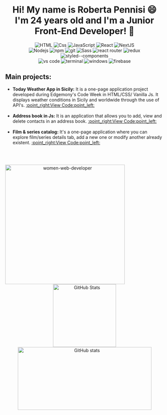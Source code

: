 <h1 align="center">Hi! My name is Roberta Pennisi 😄<br> I'm 24 years old and I'm a Junior Front-End Developer! 👋</h1>

<p align="center">
  <img alt="HTML" src="https://img.shields.io/badge/HTML-E34F26?logo=html5&logoColor=white&style=for-the-badge" />
  <img alt="Css" src="https://img.shields.io/badge/CSS-1572B6?logo=css3&logoColor=white&style=for-the-badge" />
  <img alt="JavaScript" src="https://img.shields.io/badge/JavaScript-F7DF1E?logo=javascript&logoColor=white&style=for-the-badge" />
  <img alt="React" src="https://img.shields.io/badge/React-61DAFB?logo=react&logoColor=white&style=for-the-badge" />
  <img alt="NextJS" src="https://img.shields.io/badge/next.js-000000?style=for-the-badge&logo=nextdotjs&logoColor=white" /><br>
  <img alt="Nodejs" src="https://img.shields.io/badge/node.js%20-%2343853D.svg?&style=for-the-badge&logo=node.js&logoColor=white" />
  <img alt="npm" src="https://img.shields.io/badge/npm-CB3837?style=for-the-badge&logo=npm&logoColor=white" />
  <img alt="git" src="https://img.shields.io/badge/Git-F05032?style=for-the-badge&logo=git&logoColor=white" />
  <img alt="Sass" src="https://img.shields.io/badge/Sass-CC6699?logo=sass&logoColor=white&style=for-the-badge" />
  <img alt="react router" src="https://img.shields.io/badge/React_Router-CA4245?style=for-the-badge&logo=react-router&logoColor=white" />  
  <img alt="redux" src="https://img.shields.io/badge/Redux-593D88?style=for-the-badge&logo=redux&logoColor=white" />
  <img alt="styled--components" src="https://img.shields.io/badge/styled--components-DB7093?style=for-the-badge&logo=styled-components&logoColor=white" /><br>
  <img alt="vs code" src="https://img.shields.io/badge/vs%20code-007ACC?style=for-the-badge&logo=visual%20studio%20code&logoColor=white" />
  <img alt="terminal" src="https://img.shields.io/badge/terminal%20commands-black?style=for-the-badge&logo=windows%20terminal&logoColor=white" />
  <img alt="windows" src="https://img.shields.io/badge/Windows-0078D6?style=for-the-badge&logo=windows&logoColor=white" />
  <img alt="firebase" src="https://img.shields.io/badge/firebase-ffca28?style=for-the-badge&logo=firebase&logoColor=black" />
</p>

<h2>Main projects:</h2>
<ul>
  <li><b>Today Weather App in Sicily:</b> It is a one-page application project developed during Edgemony's Code Week in HTML/CSS/ Vanilla Js. It displays weather conditions in Sicily and worldwide through the use of API's. <a href="https://github.com/RobertaPennisi/ui-today-weather-app-in-sicily"> :point_right:View Code:point_left:</a><br><br></li>
  <li><b>Address book in Js:</b> It is an application that allows you to add, view and delete contacts in an address book. <a href="https://github.com/RobertaPennisi/cb-w5-ex1-08nov"> :point_right:View Code:point_left:</a><br><br></li>
  <li><b>Film & series catalog:</b> It's a one-page application where you can explore film/series details tab, add a new one or modify another already existent. <a href="https://github.com/RobertaPennisi/cb-w6-ex2-17nov"> :point_right:View Code:point_left:</a></li>
</ul>

<br><br>


<p align="center"><img align="left" height="380px" alt="women-web-developer" src="https://user-images.githubusercontent.com/92723769/152005371-65397e33-505e-4b08-9d8c-8286e3a2586a.gif" /><img alt="GitHub Stats" height="200px" src="https://github-readme-stats.vercel.app/api/top-langs/?username=RobertaPennisi&theme=radical&layout=compact&hide_border=enabled"/><img alt="GitHub stats" height="200px" width="425px" src="https://github-readme-stats.vercel.app/api?username=RobertaPennisi&show_icons=true&theme=radical&hide_border=enabled"/></p>




